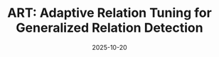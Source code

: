 ---
title: "ART: Adaptive Relation Tuning for Generalized Relation Detection"
collection: publications
permalink: /publication/2025-art
date: 2025-10-20
venue: "ICCV"
authors: "G. Sudhakaran, H. Shindo, P. Schramowski, S. Schaub-Meyer, K. Kersting, S. Roth"
oral: 
award: 
uri: 
project:
bibtex:
arxiv: arxiv.org/pdf/2507.23543
openpdf: 
supp:
teaser: images/2025_art.png
videoresults: 
videotalk: 
poster:
code:  https://github.com/visinf/ART
---	